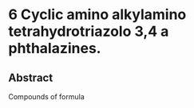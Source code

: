 # 6 Cyclic amino alkylamino tetrahydrotriazolo 3,4 a phthalazines.

## Abstract
Compounds of formula